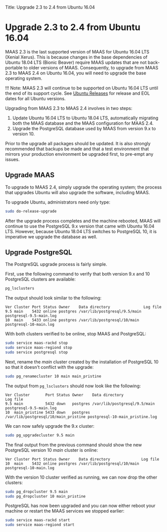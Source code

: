 Title: Upgrade 2.3 to 2.4 from Ubuntu 16.04

# Upgrade 2.3 to 2.4 from Ubuntu 16.04

MAAS 2.3 is the last supported version of MAAS for Ubuntu 16.04 LTS (Xenial
Xerus). This is because changes in the base dependencies of Ubuntu 18.04 LTS
(Bionic Beaver) require MAAS updates that are not back-portable to
older versions of MAAS. Consequently, to upgrade from MAAS 2.3 to MAAS 2.4 on Ubuntu
16.04, you will need to upgrade the base operating system.

!!! Note:
    MAAS 2.3 will continue to be supported on Ubuntu 16.04 LTS until the end of its
    support cycle. See [Ubuntu Releases][ubuntu-wiki-releases] for release and EOL
    dates for all Ubuntu versions.

Upgrading from MAAS 2.3 to MAAS 2.4 involves in two steps:

1. Update Ubuntu 16.04 LTS to Ubuntu 18.04 LTS, automatically migrating both
   the MAAS database and the MAAS configuration for MAAS 2.4.
1. Upgrade the PostgreSQL database used by MAAS from version 9.x to version 10.

Prior to the upgrade all packages should be updated. It is also strongly
recommended that backups be made and that a test environment that mirrors your
production environment be upgraded first, to pre-empt any issues.

## Upgrade MAAS

To upgrade to MAAS 2.4, simply upgrade the operating system; the process
that upgrades Ubuntu will also upgrade the software, including MAAS.

To upgrade Ubuntu, administrators need only type:

```bash
sudo do-release-upgrade
```

After the upgrade process completes and the machine rebooted, MAAS will
continue to use the PostgreSQL 9.x version that came with Ubuntu 16.04 LTS.
However, because Ubuntu 18.04 LTS switches to PostgreSQL 10, it is imperative
we upgrade the database as well.

## Upgrade PostgreSQL

The PostgreSQL upgrade process is fairly simple.

First, use the following command to verify that both version 9.x and 10 PostgreSQL clusters are available: 

```bash
pg_lsclusters
```

The output should look similar to the following:

```no-highlight
Ver Cluster Port Status Owner    Data directory               Log file
9.5 main    5432 online postgres /var/lib/postgresql/9.5/main postgresql-9.5-main.log
10  main    5433 online postgres /var/lib/postgresql/10/main  postgresql-10-main.log
```

With both clusters verified to be online, stop MAAS and PostgreSQL:

```bash
sudo service maas-rackd stop 
sudo service maas-regiond stop 
sudo service postgresql stop
```

Next, rename the *main* cluster created by the installation of PostgreSQL 10 so that it doesn't conflict with the upgrade:


```bash
sudo pg_renamecluster 10 main main_pristine
```

The output from `pg_lsclusters` should now look like the following:

```no-highlight
Ver Cluster       Port Status Owner    Data directory                       Log file
9.5 main          5432 down   postgres /var/lib/postgresql/9.5/main         postgresql-9.5-main.log
10  main_pristine 5433 down   postgres /var/lib/postgresql/10/main_pristine postgresql-10-main_pristine.log

```

We can now safely upgrade the 9.x cluster:

```bash
sudo pg_upgradecluster 9.5 main
```

The final output from the previous command should show the new PostgreSQL
version 10 *main* cluster is online:

```no-highlight
Ver Cluster Port Status Owner    Data directory              Log file
10  main    5432 online postgres /var/lib/postgresql/10/main postgresql-10-main.log
```

With the version 10 cluster verified as running, we can now drop the other clusters:

```bash
sudo pg_dropcluster 9.5 main
sudo pg_dropcluster 10 main_pristine
```

PostgreSQL has now been upgraded and you can now either reboot your machine or
restart the MAAS services we stopped earlier:

```bash
sudo service maas-rackd start
sudo service maas-regiond start
```

<!-- LINKS -->

[ubuntu-wiki-releases]: https://wiki.ubuntu.com/Releases
